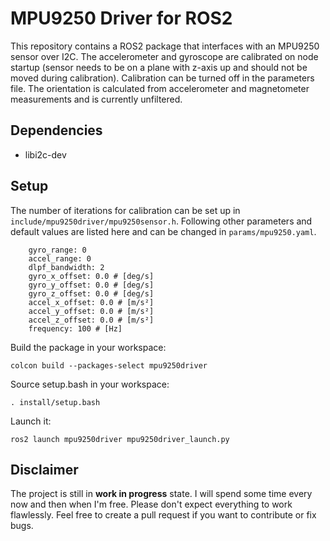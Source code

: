 
# MPU9250 Driver for ROS2
This repository contains a ROS2 package that interfaces with an MPU9250 sensor over I2C. The accelerometer and gyroscope are calibrated on node startup (sensor needs to be on a plane with z-axis up and should not be moved during calibration). Calibration can be turned off in the parameters file. The orientation is calculated from accelerometer and magnetometer measurements and is currently unfiltered.

## Dependencies
-  libi2c-dev

## Setup
The number of iterations for calibration can be set up in `include/mpu9250driver/mpu9250sensor.h`.
Following other parameters and default values are listed here and can be changed in `params/mpu9250.yaml`.
```    calibrate: True
    gyro_range: 0
    accel_range: 0
    dlpf_bandwidth: 2
    gyro_x_offset: 0.0 # [deg/s]
    gyro_y_offset: 0.0 # [deg/s]
    gyro_z_offset: 0.0 # [deg/s]
    accel_x_offset: 0.0 # [m/s²]
    accel_y_offset: 0.0 # [m/s²]
    accel_z_offset: 0.0 # [m/s²]
    frequency: 100 # [Hz]
```

Build the package in your workspace:

    colcon build --packages-select mpu9250driver

Source setup.bash in your workspace:

    . install/setup.bash
    
Launch it:

    ros2 launch mpu9250driver mpu9250driver_launch.py
    
## Disclaimer
The project is still in **work in progress** state. I will spend some time every now and then when I'm free. Please don't expect everything to work flawlessly. Feel free to create a pull request if you want to contribute or fix bugs.


